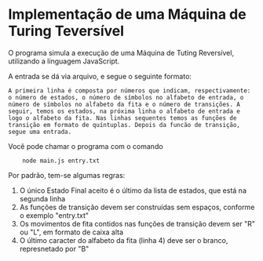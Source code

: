 # Implementação de uma Máquina de Turing Teversível

O programa simula a execução de uma Máquina de Tuting Reversível, utilizando a linguagem JavaScript. 

A entrada se dá via arquivo, e segue o seguinte formato:


    A primeira linha é composta por números que indicam, respectivamente: o número de estados, o número de símbolos no alfabeto de entrada, o número de símbolos no alfabeto da fita e o número de transições. A seguir, temos os estados, na próxima linha o alfabeto de entrada e logo o alfabeto da fita. Nas linhas sequentes temos as funções de transição em formato de quíntuplas. Depois da funcão de transição, segue uma entrada.

Você pode chamar o programa com o comando
```
    node main.js entry.txt
```

Por padrão, tem-se algumas regras:

1. O único Estado Final aceito é o último da lista de estados, que está na segunda linha
2. As funções de transição devem ser construídas sem espaços, conforme o exemplo "entry.txt"
3. Os movimentos de fita contidos nas funções de transição devem ser "R" ou "L", em formato de caixa alta
4. O último caracter do alfabeto da fita (linha 4) deve ser o branco, represnetado por "B"



        
